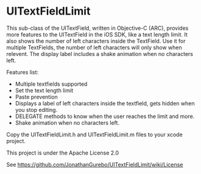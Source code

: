 UITextFieldLimit
================

This sub-class of the UITextField, written in Objective-C (ARC), provides more features to the UITextField in the iOS SDK, like a text length limit. It also shows the number of left characters inside the TextField.
Use it for multiple TextFields, the number of left characters will only show when relevent. The display label includes a shake animation when no characters left.

Features list:
* Multiple textfields supported
* Set the text length limit
* Paste prevention
* Displays a label of left characters inside the textfield, gets hidden when you stop editing.
* DELEGATE methods to know when the user reaches the limit and more.
* Shake animation when no characters left.

Copy the UITextFieldLimit.h and UITextFieldLimit.m files to your xcode project.

This project is under the Apache License 2.0

See https://github.com/JonathanGurebo/UITextFieldLimit/wiki/License
